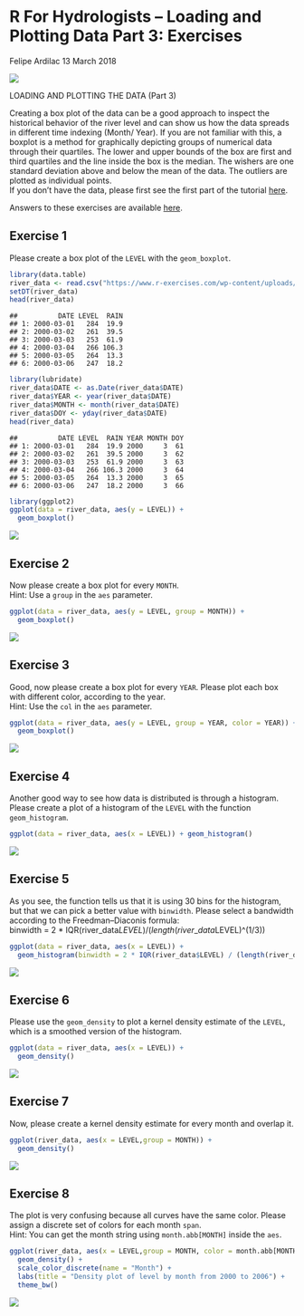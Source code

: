 R For Hydrologists – Loading and Plotting Data Part 3: Exercises
================
Felipe Ardilac
13 March 2018

![](https://www.r-exercises.com/wnw-images/wp-content/uploads/2018/02/magdalena-320x320.jpgmin.jpg)

LOADING AND PLOTTING THE DATA (Part 3)

Creating a box plot of the data can be a good approach to inspect the
historical behavior of the river level and can show us how the data
spreads in different time indexing (Month/ Year). If you are not
familiar with this, a boxplot is a method for graphically depicting
groups of numerical data through their quartiles. The lower and upper
bounds of the box are first and third quartiles and the line inside the
box is the median. The wishers are one standard deviation above and
below the mean of the data. The outliers are plotted as individual
points.  
If you don’t have the data, please first see the first part of the
tutorial
[here](https://www.r-exercises.com/2018/02/27/r-for-hydrologists-loading-and-plotting-the-data-part-1/).

Answers to these exercises are available
[here](http://r-exercises.com/2018/03/13/r-for-hydrologists-loading-and-plotting-data-part-3-solution/).

## Exercise 1

Please create a box plot of the `LEVEL` with the `geom_boxplot`.

``` r
library(data.table)
river_data <- read.csv("https://www.r-exercises.com/wp-content/uploads/2018/03/PAICOL.csv")
setDT(river_data)
head(river_data)
```

    ##          DATE LEVEL  RAIN
    ## 1: 2000-03-01   284  19.9
    ## 2: 2000-03-02   261  39.5
    ## 3: 2000-03-03   253  61.9
    ## 4: 2000-03-04   266 106.3
    ## 5: 2000-03-05   264  13.3
    ## 6: 2000-03-06   247  18.2

``` r
library(lubridate)
river_data$DATE <- as.Date(river_data$DATE)
river_data$YEAR <- year(river_data$DATE)
river_data$MONTH <- month(river_data$DATE)
river_data$DOY <- yday(river_data$DATE)
head(river_data)
```

    ##          DATE LEVEL  RAIN YEAR MONTH DOY
    ## 1: 2000-03-01   284  19.9 2000     3  61
    ## 2: 2000-03-02   261  39.5 2000     3  62
    ## 3: 2000-03-03   253  61.9 2000     3  63
    ## 4: 2000-03-04   266 106.3 2000     3  64
    ## 5: 2000-03-05   264  13.3 2000     3  65
    ## 6: 2000-03-06   247  18.2 2000     3  66

``` r
library(ggplot2)
ggplot(data = river_data, aes(y = LEVEL)) + 
  geom_boxplot()
```

![](R_For_Hydrologists_–_Loading_and_Plotting_Data_Part_3_Exercises_files/figure-gfm/exercise-1-1.png)<!-- -->

## Exercise 2

Now please create a box plot for every `MONTH`.  
Hint: Use a `group` in the `aes` parameter.

``` r
ggplot(data = river_data, aes(y = LEVEL, group = MONTH)) + 
  geom_boxplot()
```

![](R_For_Hydrologists_–_Loading_and_Plotting_Data_Part_3_Exercises_files/figure-gfm/exercise-2-1.png)<!-- -->

## Exercise 3

Good, now please create a box plot for every `YEAR`. Please plot each
box with different color, according to the year.  
Hint: Use the `col` in the `aes` parameter.

``` r
ggplot(data = river_data, aes(y = LEVEL, group = YEAR, color = YEAR)) + 
  geom_boxplot()
```

![](R_For_Hydrologists_–_Loading_and_Plotting_Data_Part_3_Exercises_files/figure-gfm/exercise-3-1.png)<!-- -->

## Exercise 4

Another good way to see how data is distributed is through a histogram.
Please create a plot of a histogram of the `LEVEL` with the function
`geom_histogram`.

``` r
ggplot(data = river_data, aes(x = LEVEL)) + geom_histogram()
```

![](R_For_Hydrologists_–_Loading_and_Plotting_Data_Part_3_Exercises_files/figure-gfm/exercise-4-1.png)<!-- -->

## Exercise 5

As you see, the function tells us that it is using 30 bins for the
histogram, but that we can pick a better value with `binwidth`. Please
select a bandwidth according to the Freedman–Diaconis formula:  
binwidth = 2 \* IQR(river\_data$LEVEL) /
(length(river\_data$LEVEL)^(1/3))

``` r
ggplot(data = river_data, aes(x = LEVEL)) + 
  geom_histogram(binwidth = 2 * IQR(river_data$LEVEL) / (length(river_data$LEVEL)^(1/3)))
```

![](R_For_Hydrologists_–_Loading_and_Plotting_Data_Part_3_Exercises_files/figure-gfm/exercise-5-1.png)<!-- -->

## Exercise 6

Please use the `geom_density` to plot a kernel density estimate of the
`LEVEL`, which is a smoothed version of the histogram.

``` r
ggplot(data = river_data, aes(x = LEVEL)) + 
  geom_density()
```

![](R_For_Hydrologists_–_Loading_and_Plotting_Data_Part_3_Exercises_files/figure-gfm/exercise-6-1.png)<!-- -->

## Exercise 7

Now, please create a kernel density estimate for every month and overlap
it.

``` r
ggplot(river_data, aes(x = LEVEL,group = MONTH)) +  
  geom_density()
```

![](R_For_Hydrologists_–_Loading_and_Plotting_Data_Part_3_Exercises_files/figure-gfm/exercise-7-1.png)<!-- -->

## Exercise 8

The plot is very confusing because all curves have the same color.
Please assign a discrete set of colors for each month `span`.  
Hint: You can get the month string using `month.abb[MONTH]` inside the
`aes`.

``` r
ggplot(river_data, aes(x = LEVEL,group = MONTH, color = month.abb[MONTH])) +  
  geom_density() +
  scale_color_discrete(name = "Month") +
  labs(title = "Density plot of level by month from 2000 to 2006") +
  theme_bw()
```

![](R_For_Hydrologists_–_Loading_and_Plotting_Data_Part_3_Exercises_files/figure-gfm/exercise-8-1.png)<!-- -->
